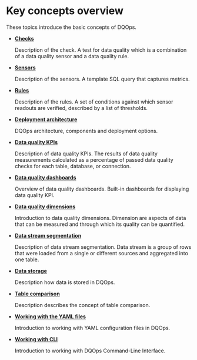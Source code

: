 # Key concepts overview

These topics introduce the basic concepts of DQOps.

 - **[Checks](./checks/index.md)**

    Description of the check. A test for data quality which is a combination of a data quality sensor and a data quality rule.


 - **[Sensors](./sensors/sensors.md)**

    Description of the sensors. A template SQL query that captures metrics.


 - **[Rules](./rules/rules.md)**

    Description of the rules. A set of conditions against which sensor readouts are verified, described by a list of thresholds.

 - **[Deployment architecture](./architecture/deployment-architecture.md)**

    DQOps architecture, components and deployment options.


 - **[Data quality KPIs](./data-quality-kpis/data-quality-kpis.md)**

    Description of data quality KPIs. The results of data quality measurements calculated as a percentage of passed data quality checks for each table, database, or connection.


 - **[Data quality dashboards](./data-quality-dashboards/data-quality-dashboards.md)**

    Overview of data quality dashboards. Built-in dashboards for displaying data quality KPI.


 - **[Data quality dimensions](./data-quality-dimensions/data-quality-dimensions.md)**

    Introduction to data quality dimensions. Dimension are aspects of data that can be measured and through which its quality can be quantified.


- **[Data stream segmentation](data-grouping/data-grouping.md)**

    Description of data stream segmentation. Data stream is a group of rows that were loaded from a single or different sources and aggregated into one table.


- **[Data storage](./data-storage/data-storage.md)**

    Description how data is stored in DQOps.

- **[Table comparison](./table-comparison/table-comparison.md)**

    Description describes the concept of table comparison.    

- **[Working with the YAML files](./working-with-yaml-files/working-with-yaml-files.md)**

    Introduction to working with YAML configuration files in DQOps.


- **[Working with CLI](./working-with-cli/working-with-cli.md)**

    Introduction to working with DQOps Command-Line Interface.

 